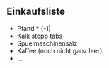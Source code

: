Einkaufsliste 
-------------
* Pfand * (-1)
* Kalk stopp tabs
* Spuelmaschinensalz
* Kaffee (noch nicht ganz leer) 
* ...

